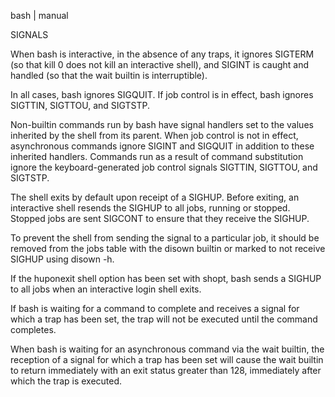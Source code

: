  bash | manual

SIGNALS

When bash is interactive, in the absence of any traps, it ignores SIGTERM 
(so that kill 0 does not kill an interactive shell), 
and SIGINT is caught and handled 
(so that the wait builtin is interruptible). 

In all cases, bash ignores SIGQUIT. 
If job control is in effect, bash ignores SIGTTIN, SIGTTOU, and SIGTSTP.

Non-builtin commands run by bash have signal handlers set to the values inherited by the shell from its parent. 
When job control is not in effect, asynchronous commands ignore SIGINT and SIGQUIT in addition to these inherited handlers. 
Commands run as a result of command substitution ignore the keyboard-generated job control signals SIGTTIN, SIGTTOU, and SIGTSTP.

The shell exits by default upon receipt of a SIGHUP. 
Before exiting, an interactive shell resends the SIGHUP to all jobs, running or stopped. 
Stopped jobs are sent SIGCONT to ensure that they receive the SIGHUP. 

To prevent the shell from sending the signal to a particular job, it should be removed
from the jobs table with the disown builtin or marked to not receive SIGHUP using disown -h.

If the huponexit shell option has been set with shopt, 
bash sends a SIGHUP to all jobs when an interactive login shell exits.

If bash is waiting for a command to complete and receives a signal for which 
a trap has been set, the trap will not be executed until the command completes. 

When bash is waiting for an asynchronous command via the wait builtin, the reception of 
a signal for which a trap has been set will cause the wait builtin to return immediately 
with an exit status greater than 128, immediately after which the trap is executed.